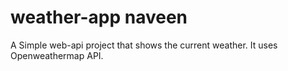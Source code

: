 # weather-app naveen
A Simple web-api project that shows the current weather. It uses Openweathermap API.
